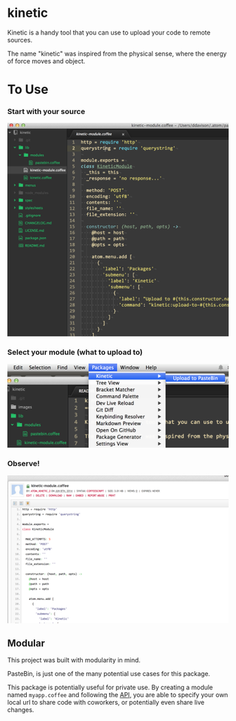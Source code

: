 kinetic
=====

Kinetic is a handy tool that you can use to upload your code to remote sources.

The name "kinetic" was inspired from the physical sense, where the energy of force moves and object.

# To Use

### Start with your source
![Code](https://raw.githubusercontent.com/ddavison/kinetic/master/images/start.png)

### Select your module (what to upload to)
![Module](https://raw.githubusercontent.com/ddavison/kinetic/master/images/module.png)

### Observe!
![Observe](https://raw.githubusercontent.com/ddavison/kinetic/master/images/observe.png)

## Modular

This project was built with modularity in mind.

PasteBin, is just one of the many potential use cases for this package.

This package is potentially useful for private use.  By creating a module named `myapp.coffee` and following the [API](https://github.com/ddavison/kinetic/wiki/API),
you are able to specify your own local url to share code with coworkers, or potentially even share live changes.
